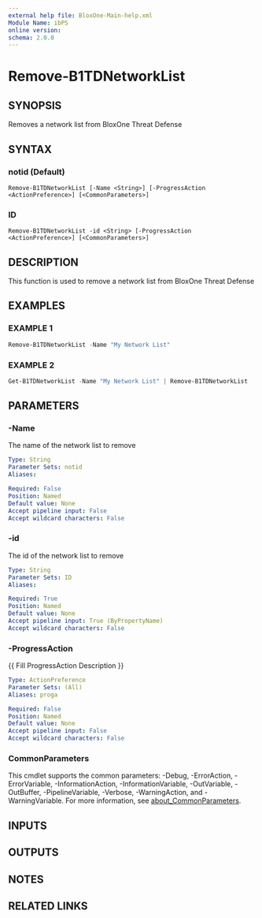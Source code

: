 ```yaml
---
external help file: BloxOne-Main-help.xml
Module Name: ibPS
online version:
schema: 2.0.0
---
```


# Remove-B1TDNetworkList

## SYNOPSIS
Removes a network list from BloxOne Threat Defense

## SYNTAX

### notid (Default)
```
Remove-B1TDNetworkList [-Name <String>] [-ProgressAction <ActionPreference>] [<CommonParameters>]
```

### ID
```
Remove-B1TDNetworkList -id <String> [-ProgressAction <ActionPreference>] [<CommonParameters>]
```

## DESCRIPTION
This function is used to remove a network list from BloxOne Threat Defense

## EXAMPLES

### EXAMPLE 1
```powershell
Remove-B1TDNetworkList -Name "My Network List"
```

### EXAMPLE 2
```powershell
Get-B1TDNetworkList -Name "My Network List" | Remove-B1TDNetworkList
```

## PARAMETERS

### -Name
The name of the network list to remove

```yaml
Type: String
Parameter Sets: notid
Aliases:

Required: False
Position: Named
Default value: None
Accept pipeline input: False
Accept wildcard characters: False
```

### -id
The id of the network list to remove

```yaml
Type: String
Parameter Sets: ID
Aliases:

Required: True
Position: Named
Default value: None
Accept pipeline input: True (ByPropertyName)
Accept wildcard characters: False
```

### -ProgressAction
{{ Fill ProgressAction Description }}

```yaml
Type: ActionPreference
Parameter Sets: (All)
Aliases: proga

Required: False
Position: Named
Default value: None
Accept pipeline input: False
Accept wildcard characters: False
```

### CommonParameters
This cmdlet supports the common parameters: -Debug, -ErrorAction, -ErrorVariable, -InformationAction, -InformationVariable, -OutVariable, -OutBuffer, -PipelineVariable, -Verbose, -WarningAction, and -WarningVariable. For more information, see [about_CommonParameters](http://go.microsoft.com/fwlink/?LinkID=113216).

## INPUTS

## OUTPUTS

## NOTES

## RELATED LINKS
